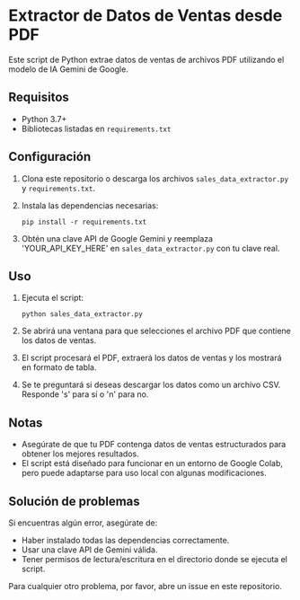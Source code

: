 # Extractor de Datos de Ventas desde PDF

Este script de Python extrae datos de ventas de archivos PDF utilizando el modelo de IA Gemini de Google.

## Requisitos

- Python 3.7+
- Bibliotecas listadas en `requirements.txt`

## Configuración

1. Clona este repositorio o descarga los archivos `sales_data_extractor.py` y `requirements.txt`.

2. Instala las dependencias necesarias:

   ```
   pip install -r requirements.txt
   ```

3. Obtén una clave API de Google Gemini y reemplaza 'YOUR_API_KEY_HERE' en `sales_data_extractor.py` con tu clave real.

## Uso

1. Ejecuta el script:

   ```
   python sales_data_extractor.py
   ```

2. Se abrirá una ventana para que selecciones el archivo PDF que contiene los datos de ventas.

3. El script procesará el PDF, extraerá los datos de ventas y los mostrará en formato de tabla.

4. Se te preguntará si deseas descargar los datos como un archivo CSV. Responde 's' para sí o 'n' para no.

## Notas

- Asegúrate de que tu PDF contenga datos de ventas estructurados para obtener los mejores resultados.
- El script está diseñado para funcionar en un entorno de Google Colab, pero puede adaptarse para uso local con algunas modificaciones.

## Solución de problemas

Si encuentras algún error, asegúrate de:

- Haber instalado todas las dependencias correctamente.
- Usar una clave API de Gemini válida.
- Tener permisos de lectura/escritura en el directorio donde se ejecuta el script.

Para cualquier otro problema, por favor, abre un issue en este repositorio.

